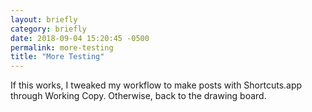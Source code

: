 ```yaml
---
layout: briefly
category: briefly
date: 2018-09-04 15:20:45 -0500
permalink: more-testing
title: "More Testing"
---
```


If this works, I tweaked my workflow to make posts with Shortcuts.app through Working Copy. Otherwise, back to the drawing board.